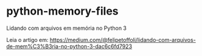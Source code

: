 # python-memory-files
Lidando com arquivos em memória no Python 3

Leia o artigo em: https://medium.com/@felipetoffoli/lidando-com-arquivos-de-mem%C3%B3ria-no-python-3-dac6c6fd7923
